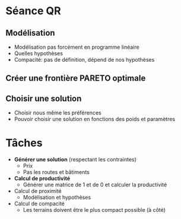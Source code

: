 # Séance QR
## Modélisation
- Modélisation pas forcément en programme linéaire
- Quelles hypothèses
- Compacité: pas de définition, dépend de nos hypothèses


## Créer une frontière PARETO optimale

## Choisir une solution
- Choisir nous même les préférences
- Pouvoir choisir une solution en fonctions des poids et paramètres



# Tâches
- **Générer une solution** (respectant les contraintes)
  - Prix
  - Pas les routes et bâtiments
- **Calcul de productivité**
  - Générer une matrice de 1 et de 0 et calculer la productivité
- Calcul de proximité
  - Modélisation et hypothèses
- Calcul de compacité
  - Les terrains doivent être le plus compact possible (à côté)

